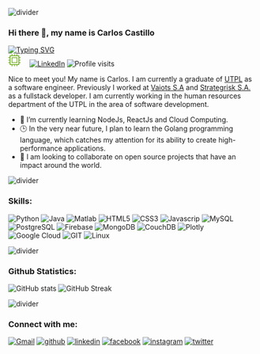 ![divider](https://user-images.githubusercontent.com/38107722/137821462-186b7b20-d192-4097-b8b5-8a7e60ec52d0.jpg)

### Hi there 👋, my name is Carlos Castillo
[![Typing SVG](https://readme-typing-svg.demolab.com?font=Noto+Sans&weight=600&size=17&pause=1000&color=0A66C2&width=435&lines=Software+Engineer+%F0%9F%8E%93)](https://github.com/carloscastillo10)<br>
<a href='https://docs.github.com/en/developers'><img src='https://raw.githubusercontent.com/acervenky/animated-github-badges/master/assets/devbadge.gif' width='25' height='25'></a> 
[![LinkedIn](https://img.shields.io/badge/LinkedIn-0a66c2?logo=linkedin)](https://www.linkedin.com/in/carlos-castillo-10/)
![Profile visits](https://komarev.com/ghpvc/?username=CarlosCastillo10&color=red)

Nice to meet you! My name is Carlos.  I am currently a graduate of [UTPL](https://www.utpl.edu.ec/) as a software engineer. Previously I worked at [Vaiots S.A](https://www.linkedin.com/company/vaiots/) and [Strategrisk S.A.](http://strategiafinanciera.com/) as a fullstack developer. I am currently working in the human resources department of the UTPL in the area of ​​software development.
 
- 🌱 I’m currently learning NodeJs, ReactJs and Cloud Computing. 
- &#128338; In the very near future, I plan to learn the Golang programming language, which catches my attention for its ability to create high-performance applications.
- 👯 I am looking to collaborate on open source projects that have an impact around the world.

![divider](https://user-images.githubusercontent.com/38107722/137821413-1150bf5f-ebf7-4460-b509-c622127ef725.jpg)

### Skills:
<img src='https://cdn.worldvectorlogo.com/logos/python-5.svg' alt='Python' title='Python' height='40'> <img src='https://cdn.worldvectorlogo.com/logos/java-4.svg' alt='Java' title='Java' height='40'>  <img src='https://upload.wikimedia.org/wikipedia/commons/thumb/2/21/Matlab_Logo.png/667px-Matlab_Logo.png' alt='Matlab' title='Matlab' height='40'>  <img src='https://cdn.worldvectorlogo.com/logos/html-1.svg' alt='HTML5' title='HTML5' height='40'>  <img src='https://tecfa.unige.ch/perso/mafritz/teaching/slides/assets/images/css3-logo.svg' alt='CSS3' title='CSS3' height='40'> <img src='https://cdn.worldvectorlogo.com/logos/javascript-1.svg' alt='Javascrip' title='Javascript' height='40'>  <img src='https://download.logo.wine/logo/MySQL/MySQL-Logo.wine.png' alt='MySQL' title='MySQL' height='40'>  <img src='https://cdn.worldvectorlogo.com/logos/postgresql.svg' alt='PostgreSQL' title='PostgreSQL' height='40'>  <img src='https://cdn.worldvectorlogo.com/logos/firebase-1.svg' alt='Firebase' title='Firebase' height='40'>  <img src='https://cdn.worldvectorlogo.com/logos/mongodb-icon-1.svg' alt='MongoDB' title='MongoDB' height='40'> <img src='https://cdn.worldvectorlogo.com/logos/couchdb-2.svg' alt='CouchDB' title='CouchDB' height='40'>  <img src='https://plotly-marketing-website.cdn.prismic.io/plotly-marketing-website/948b6663-9429-4bd6-a4cc-cb33231d4532_logo-plotly.svg' alt='Plotly'  title='Plotly' height='40'>  <img src='https://cdn.worldvectorlogo.com/logos/google-cloud-1.svg' alt='Google Cloud' title='Google Cloud' height='40'>  <img src='https://cdn.worldvectorlogo.com/logos/git-icon.svg' alt='GIT' title='GIT' height='40'>  <img src='https://upload.wikimedia.org/wikipedia/commons/thumb/3/35/Tux.svg/1200px-Tux.svg.png' alt='Linux' title='Linux' height='40'>

![divider](https://user-images.githubusercontent.com/38107722/137821413-1150bf5f-ebf7-4460-b509-c622127ef725.jpg)

### Github Statistics:

![GitHub stats](https://github-readme-stats.vercel.app/api?username=CarlosCastillo10&count_private=true&show_icons=true&theme=calm) ![GitHub Streak](https://streak-stats.demolab.com?user=CarlosCastillo10&theme=calm&hide_border=true&date_format=M%20j%5B%2C%20Y%5D)

![divider](https://user-images.githubusercontent.com/38107722/137821413-1150bf5f-ebf7-4460-b509-c622127ef725.jpg)

### Connect with me:
[<img src='https://cdn.worldvectorlogo.com/logos/gmail-icon-1.svg' alt='Gmail' height='25'>](mailto:carloscastillo090916@gmail.com) [<img src='https://static-00.iconduck.com/assets.00/github-desktop-icon-2046x2048-r5plljad.png' alt='github' height='25'>](https://github.com/carloscastillo10)  [<img src='https://cdn.worldvectorlogo.com/logos/linkedin-icon.svg' alt='linkedin' height='25'>](https://www.linkedin.com/in/carlos-castillo-10/)  [<img src='https://upload.wikimedia.org/wikipedia/commons/5/51/Facebook_f_logo_%282019%29.svg' alt='facebook' height='25'>](https://www.facebook.com/carloscastillo0)  [<img src='https://logojinni.com/image/logos/instagram-7.svg' alt='instagram' height='25'>](https://www.instagram.com/carlos.castillo.10/)  [<img src='https://cdn.worldvectorlogo.com/logos/twitter-6.svg' alt='twitter' height='25'>](https://twitter.com/ccastillo2407)  
